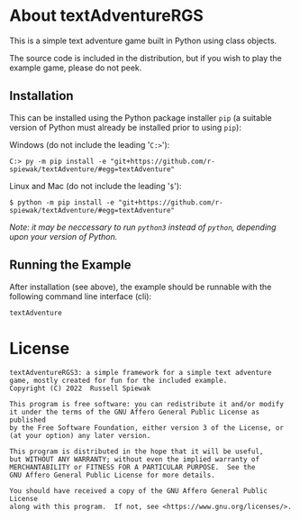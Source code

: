 # About textAdventureRGS

This is a simple text adventure game built in Python using class objects.

The source code is included in the distribution, but if you wish to play the example game, please do not peek. 
<!--A map of the included game is also available upon request. However, this will really spoil the fun.-->

## Installation

This can be installed using the Python package installer `pip` (a suitable version of Python must already be installed prior to using `pip`):

Windows (do not include the leading '`C:>`'):
```
C:> py -m pip install -e "git+https://github.com/r-spiewak/textAdventure/#egg=textAdventure"
```

Linux and Mac (do not include the leading '`$`'):
```
$ python -m pip install -e "git+https://github.com/r-spiewak/textAdventure/#egg=textAdventure"
```
<!--
Mac:
```
$ python -m pip install -e "vcs+protocol://repo_url/#egg=pkg&subdirectory=pkg_dir"
https://github.com/r-spiewak/textAdventure/#egg=textAdventureRGS3&subdirectory=pkg_dir
```
-->

*Note: it may be neccessary to run `python3` instead of `python`, depending upon your version of Python.*

## Running the Example

After installation (see above), the example should be runnable with the following command line interface (cli):
```
textAdventure
```

# License
    textAdventureRGS3: a simple framework for a simple text adventure game, mostly created for fun for the included example.
    Copyright (C) 2022  Russell Spiewak

    This program is free software: you can redistribute it and/or modify
    it under the terms of the GNU Affero General Public License as published
    by the Free Software Foundation, either version 3 of the License, or
    (at your option) any later version.

    This program is distributed in the hope that it will be useful,
    but WITHOUT ANY WARRANTY; without even the implied warranty of
    MERCHANTABILITY or FITNESS FOR A PARTICULAR PURPOSE.  See the
    GNU Affero General Public License for more details.

    You should have received a copy of the GNU Affero General Public License
    along with this program.  If not, see <https://www.gnu.org/licenses/>.
